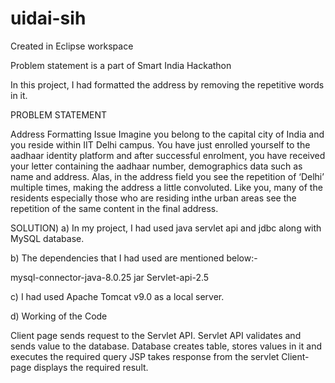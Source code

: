 # uidai-sih
Created in Eclipse workspace

Problem statement is a part of Smart India Hackathon

In this project, I had formatted the address by removing the repetitive words in it.

PROBLEM STATEMENT

Address Formatting Issue Imagine you belong to the capital city of India and you reside within IIT Delhi campus. You have just enrolled yourself to the aadhaar identity platform and after successful enrolment, you have received your letter containing the aadhaar number, demographics data such as name and address. Alas, in the address field you see the repetition of ‘Delhi’ multiple times, making the address a little convoluted. Like you, many of the residents especially those who are residing inthe urban areas see the repetition of the same content in the final address.

SOLUTION) a) In my project, I had used java servlet api and jdbc along with MySQL database.

b) The dependencies that I had used are mentioned below:-

mysql-connector-java-8.0.25 jar Servlet-api-2.5

c) I had used Apache Tomcat v9.0 as a local server.

d) Working of the Code

Client page sends request to the Servlet API. Servlet API validates and sends value to the database. Database creates table, stores values in it and executes the required query JSP takes response from the servlet Client-page displays the required result.
